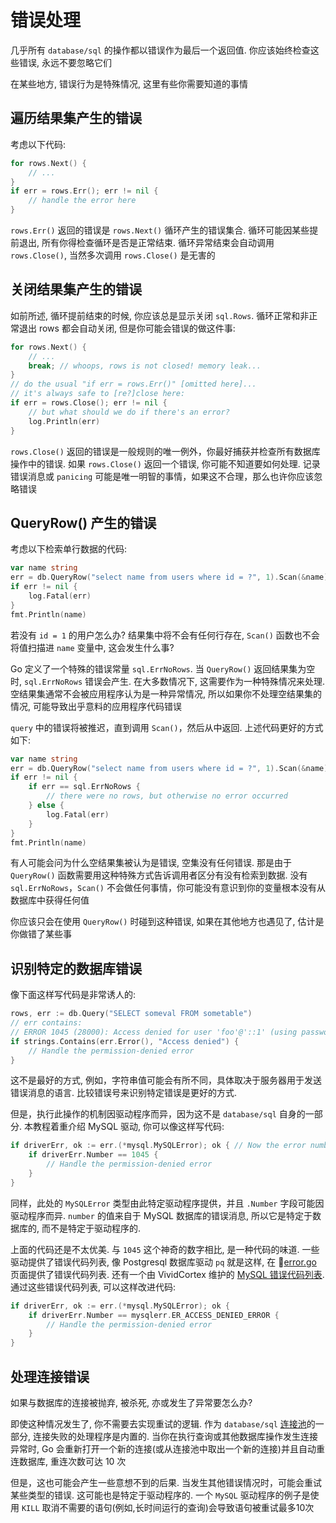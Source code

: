 # 错误处理

几乎所有 `database/sql` 的操作都以错误作为最后一个返回值. 你应该始终检查这些错误, 永远不要忽略它们

在某些地方, 错误行为是特殊情况, 这里有些你需要知道的事情

## 遍历结果集产生的错误

考虑以下代码:

```go
for rows.Next() {
	// ...
}
if err = rows.Err(); err != nil {
	// handle the error here
}

```

`rows.Err()` 返回的错误是 `rows.Next()` 循环产生的错误集合. 循环可能因某些提前退出, 所有你得检查循环是否是正常结束. 循环异常结束会自动调用 `rows.Close()`, 当然多次调用 `rows.Close()` 是无害的

## 关闭结果集产生的错误

如前所述, 循环提前结束的时候, 你应该总是显示关闭 `sql.Rows`. 循环正常和非正常退出 rows 都会自动关闭, 但是你可能会错误的做这件事:

```go
for rows.Next() {
	// ...
	break; // whoops, rows is not closed! memory leak...
}
// do the usual "if err = rows.Err()" [omitted here]...
// it's always safe to [re?]close here:
if err = rows.Close(); err != nil {
	// but what should we do if there's an error?
	log.Println(err)
}

```

`rows.Close()` 返回的错误是一般规则的唯一例外，你最好捕获并检查所有数据库操作中的错误. 如果 `rows.Close()` 返回一个错误, 你可能不知道要如何处理. 记录错误消息或 `panicing` 可能是唯一明智的事情，如果这不合理，那么也许你应该忽略错误

## QueryRow() 产生的错误

考虑以下检索单行数据的代码:

```go
var name string
err = db.QueryRow("select name from users where id = ?", 1).Scan(&name)
if err != nil {
	log.Fatal(err)
}
fmt.Println(name)

```

若没有 `id = 1` 的用户怎么办? 结果集中将不会有任何行存在, `Scan()` 函数也不会将值扫描进 `name` 变量中, 这会发生什么事?

Go 定义了一个特殊的错误常量 `sql.ErrNoRows`. 当 `QueryRow()` 返回结果集为空时, `sql.ErrNoRows` 错误会产生. 在大多数情况下, 这需要作为一种特殊情况来处理. 空结果集通常不会被应用程序认为是一种异常情况, 所以如果你不处理空结果集的情况, 可能导致出乎意料的应用程序代码错误

`query` 中的错误将被推迟，直到调用 `Scan()`，然后从中返回. 上述代码更好的方式如下:

```go
var name string
err = db.QueryRow("select name from users where id = ?", 1).Scan(&name)
if err != nil {
	if err == sql.ErrNoRows {
		// there were no rows, but otherwise no error occurred
	} else {
		log.Fatal(err)
	}
}
fmt.Println(name)

```

有人可能会问为什么空结果集被认为是错误, 空集没有任何错误. 那是由于 `QueryRow()` 函数需要用这种特殊方式告诉调用者区分有没有检索到数据. 没有 `sql.ErrNoRows`，`Scan()` 不会做任何事情，你可能没有意识到你的变量根本没有从数据库中获得任何值

你应该只会在使用 `QueryRow()` 时碰到这种错误, 如果在其他地方也遇见了, 估计是你做错了某些事

## 识别特定的数据库错误

像下面这样写代码是非常诱人的:

```go
rows, err := db.Query("SELECT someval FROM sometable")
// err contains:
// ERROR 1045 (28000): Access denied for user 'foo'@'::1' (using password: NO)
if strings.Contains(err.Error(), "Access denied") {
	// Handle the permission-denied error
}

```

这不是最好的方式, 例如，字符串值可能会有所不同，具体取决于服务器用于发送错误消息的语言. 比较错误号来识别特定错误是更好的方式.

但是，执行此操作的机制因驱动程序而异，因为这不是 `database/sql` 自身的一部分. 本教程着重介绍 MySQL 驱动, 你可以像这样写代码:

```go
if driverErr, ok := err.(*mysql.MySQLError); ok { // Now the error number is accessible directly
	if driverErr.Number == 1045 {
		// Handle the permission-denied error
	}
}
```

同样，此处的 `MySQLError` 类型由此特定驱动程序提供，并且 `.Number` 字段可能因驱动程序而异. `number` 的值来自于 MySQL 数据库的错误消息, 所以它是特定于数据库的, 而不是特定于驱动程序的.

上面的代码还是不太优美. 与 `1045` 这个神奇的数字相比, 是一种代码的味道. 一些驱动提供了错误代码列表, 像 Postgresql 数据库驱动 `pq` 就是这样, 在 [error.go](https://github.com/lib/pq/blob/master/error.go) 页面提供了错误代码列表. 还有一个由 VividCortex 维护的 [MySQL 错误代码列表](https://github.com/VividCortex/mysqlerr). 通过这些错误代码列表, 可以这样改进代码:

```go
if driverErr, ok := err.(*mysql.MySQLError); ok {
	if driverErr.Number == mysqlerr.ER_ACCESS_DENIED_ERROR {
		// Handle the permission-denied error
	}
}

```

## 处理连接错误

如果与数据库的连接被抛弃, 被杀死, 亦或发生了异常要怎么办?

即使这种情况发生了, 你不需要去实现重试的逻辑. 作为 `database/sql` [连接池](connection-pool.md)的一部分, 连接失败的处理程序是内置的. 当你在执行查询或其他数据库操作发生连接异常时, Go 会重新打开一个新的连接(或从连接池中取出一个新的连接)并且自动重连数据库, 重连次数可达 10 次

但是，这也可能会产生一些意想不到的后果. 当发生其他错误情况时，可能会重试某些类型的错误. 这可能也是特定于驱动程序的. 一个 `MySQL` 驱动程序的例子是使用 `KILL` 取消不需要的语句(例如,长时间运行的查询)会导致语句被重试最多10次
